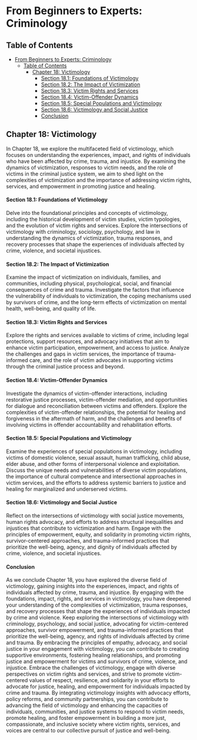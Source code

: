 # From Beginners to Experts: Criminology

## Table of Contents

- [From Beginners to Experts: Criminology](#from-beginners-to-experts-criminology)
  - [Table of Contents](#table-of-contents)
    - [Chapter 18: Victimology](#chapter-18-victimology)
      - [Section 18.1: Foundations of Victimology](#section-181-foundations-of-victimology)
      - [Section 18.2: The Impact of Victimization](#section-182-the-impact-of-victimization)
      - [Section 18.3: Victim Rights and Services](#section-183-victim-rights-and-services)
      - [Section 18.4: Victim-Offender Dynamics](#section-184-victim-offender-dynamics)
      - [Section 18.5: Special Populations and Victimology](#section-185-special-populations-and-victimology)
      - [Section 18.6: Victimology and Social Justice](#section-186-victimology-and-social-justice)
      - [Conclusion](#conclusion)

## Chapter 18: Victimology

In Chapter 18, we explore the multifaceted field of victimology, which focuses on understanding the experiences, impact, and rights of individuals who have been affected by crime, trauma, and injustice. By examining the dynamics of victimization, responses to victim needs, and the role of victims in the criminal justice system, we aim to shed light on the complexities of victimization and the importance of addressing victim rights, services, and empowerment in promoting justice and healing.

#### Section 18.1: Foundations of Victimology

Delve into the foundational principles and concepts of victimology, including the historical development of victim studies, victim typologies, and the evolution of victim rights and services. Explore the intersections of victimology with criminology, sociology, psychology, and law in understanding the dynamics of victimization, trauma responses, and recovery processes that shape the experiences of individuals affected by crime, violence, and societal injustices.

#### Section 18.2: The Impact of Victimization

Examine the impact of victimization on individuals, families, and communities, including physical, psychological, social, and financial consequences of crime and trauma. Investigate the factors that influence the vulnerability of individuals to victimization, the coping mechanisms used by survivors of crime, and the long-term effects of victimization on mental health, well-being, and quality of life.

#### Section 18.3: Victim Rights and Services

Explore the rights and services available to victims of crime, including legal protections, support resources, and advocacy initiatives that aim to enhance victim participation, empowerment, and access to justice. Analyze the challenges and gaps in victim services, the importance of trauma-informed care, and the role of victim advocates in supporting victims through the criminal justice process and beyond.

#### Section 18.4: Victim-Offender Dynamics

Investigate the dynamics of victim-offender interactions, including restorative justice processes, victim-offender mediation, and opportunities for dialogue and reconciliation between victims and offenders. Explore the complexities of victim-offender relationships, the potential for healing and forgiveness in the aftermath of harm, and the challenges and benefits of involving victims in offender accountability and rehabilitation efforts.

#### Section 18.5: Special Populations and Victimology

Examine the experiences of special populations in victimology, including victims of domestic violence, sexual assault, human trafficking, child abuse, elder abuse, and other forms of interpersonal violence and exploitation. Discuss the unique needs and vulnerabilities of diverse victim populations, the importance of cultural competence and intersectional approaches in victim services, and the efforts to address systemic barriers to justice and healing for marginalized and underserved victims.

#### Section 18.6: Victimology and Social Justice

Reflect on the intersections of victimology with social justice movements, human rights advocacy, and efforts to address structural inequalities and injustices that contribute to victimization and harm. Engage with the principles of empowerment, equity, and solidarity in promoting victim rights, survivor-centered approaches, and trauma-informed practices that prioritize the well-being, agency, and dignity of individuals affected by crime, violence, and societal injustices.

#### Conclusion

As we conclude Chapter 18, you have explored the diverse field of victimology, gaining insights into the experiences, impact, and rights of individuals affected by crime, trauma, and injustice. By engaging with the foundations, impact, rights, and services in victimology, you have deepened your understanding of the complexities of victimization, trauma responses, and recovery processes that shape the experiences of individuals impacted by crime and violence. Keep exploring the intersections of victimology with criminology, psychology, and social justice, advocating for victim-centered approaches, survivor empowerment, and trauma-informed practices that prioritize the well-being, agency, and rights of individuals affected by crime and trauma. By embracing the principles of empathy, advocacy, and social justice in your engagement with victimology, you can contribute to creating supportive environments, fostering healing relationships, and promoting justice and empowerment for victims and survivors of crime, violence, and injustice. Embrace the challenges of victimology, engage with diverse perspectives on victim rights and services, and strive to promote victim-centered values of respect, resilience, and solidarity in your efforts to advocate for justice, healing, and empowerment for individuals impacted by crime and trauma. By integrating victimology insights with advocacy efforts, policy reforms, and community partnerships, you can contribute to advancing the field of victimology and enhancing the capacities of individuals, communities, and justice systems to respond to victim needs, promote healing, and foster empowerment in building a more just, compassionate, and inclusive society where victim rights, services, and voices are central to our collective pursuit of justice and well-being.